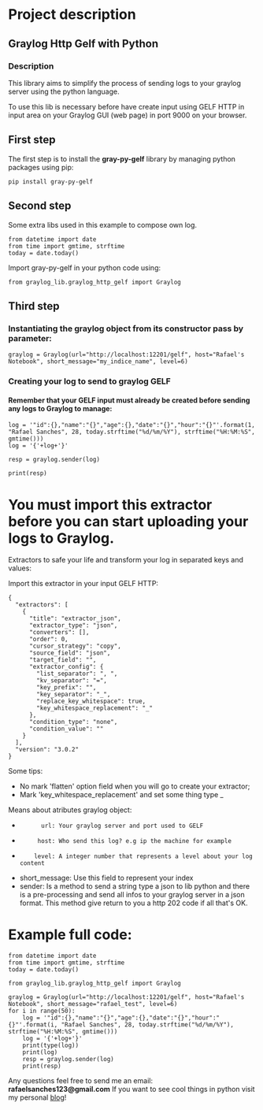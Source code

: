 # Project description

## Graylog Http Gelf with Python
### Description

This library aims to simplify the process of sending logs to your graylog server using the python language.

To use this lib is necessary before have create input using GELF HTTP in input area on your Graylog GUI (web page) in port 9000 on your browser.

## First step

The first step is to install the __gray-py-gelf__ library by managing python packages using pip:

```
pip install gray-py-gelf
```

## Second step

Some extra libs used in this example to compose own log.

```
from datetime import date
from time import gmtime, strftime
today = date.today()
```

Import gray-py-gelf in your python code using:
```
from graylog_lib.graylog_http_gelf import Graylog
```

## Third step

### Instantiating the graylog object from its constructor pass by parameter:

```
graylog = Graylog(url="http://localhost:12201/gelf", host="Rafael's Notebook", short_message="my_indice_name", level=6)

```
### Creating your log to send to graylog GELF
#### Remember that your GELF input must already be created before sending any logs to Graylog to manage:
```
log = '"id":{},"name":"{}","age":{},"date":"{}","hour":"{}"'.format(1, "Rafael Sanches", 28, today.strftime("%d/%m/%Y"), strftime("%H:%M:%S", gmtime()))
log = '{'+log+'}'

resp = graylog.sender(log)

print(resp)
```

# You must import this extractor before you can start uploading your logs to Graylog.

Extractors to safe your life and transform your log in separated keys and values:

Import this extractor in your input GELF HTTP:
```
{
  "extractors": [
    {
      "title": "extractor_json",
      "extractor_type": "json",
      "converters": [],
      "order": 0,
      "cursor_strategy": "copy",
      "source_field": "json",
      "target_field": "",
      "extractor_config": {
        "list_separator": ", ",
        "kv_separator": "=",
        "key_prefix": "",
        "key_separator": "_",
        "replace_key_whitespace": true,
        "key_whitespace_replacement": "_"
      },
      "condition_type": "none",
      "condition_value": ""
    }
  ],
  "version": "3.0.2"
}
```
Some tips:
  * No mark 'flatten' option field when you will go to create your extractor;
  * Mark 'key_whitespace_replacement' and set some thing type _

Means about atributes graylog object:
  *           url: Your graylog server and port used to GELF
  *          host: Who send this log? e.g ip the machine for example
  *         level: A integer number that represents a level about your log content
  * short_message: Use this field to represent your index
  * sender: Is a method to send a string type a json to lib python and there is a pre-processing and send all infos to your graylog server in a json format. This method give return to you a http 202 code if all that's OK.

# Example full code:
```
from datetime import date
from time import gmtime, strftime
today = date.today()

from graylog_lib.graylog_http_gelf import Graylog

graylog = Graylog(url="http://localhost:12201/gelf", host="Rafael's Notebook", short_message="rafael_test", level=6)
for i in range(50):
    log = '"id":{},"name":"{}","age":{},"date":"{}","hour":"{}"'.format(i, "Rafael Sanches", 28, today.strftime("%d/%m/%Y"), strftime("%H:%M:%S", gmtime()))
    log = '{'+log+'}'
    print(type(log))
    print(log)
    resp = graylog.sender(log)
    print(resp)
```

Any questions feel free to send me an email: __rafaelsanches123@gmail.com__
If you want to see cool things in python visit my personal [blog](https://rafaelsanches123.github.io/)!
